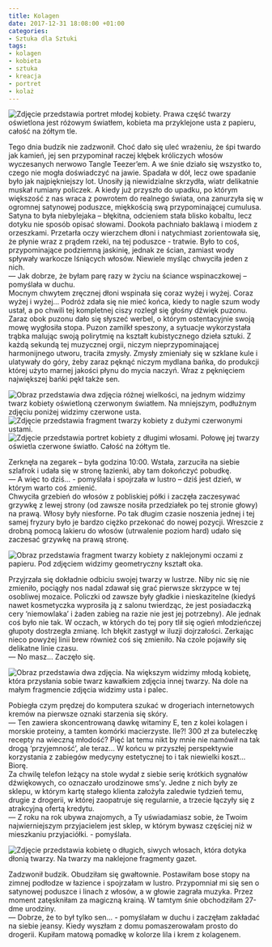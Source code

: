 ```yaml
---
title: Kolagen
date: 2017-12-31 18:08:00 +01:00
categories:
- Sztuka dla Sztuki
tags:
- kolagen
- kobieta
- sztuka
- kreacja
- portret
- kolaż
---
```


![Zdjęcie przedstawia portret młodej kobiety. Prawa część twarzy oświetlona jest różowym światłem, kobieta ma przyklejone usta z papieru, całość na żółtym tle.](https://assets1.ello.co/uploads/asset/attachment/6824416/ello-optimized-7218aa5a.jpg)

Tego dnia budzik nie zadzwonił. Choć dało się uleć wrażeniu, że śpi twardo jak kamień, jej sen przypominał raczej kłębek króliczych włosów wyczesanych nerwowo Tangle Teezer’em. A we śnie działo się wszystko to, czego nie mogła doświadczyć na jawie. Spadała w dół, lecz owe spadanie było jak najpiękniejszy lot. Unosiły ją niewidzialne skrzydła, wiatr delikatnie muskał rumiany policzek. A kiedy już przyszło do upadku, po którym większość z nas wraca z powrotem do realnego świata, ona zanurzyła się w ogromnej satynowej poduszce, miękkością swą przypominającej cumulusa. Satyna to była niebylejaka – błękitna, odcieniem stała blisko kobaltu, lecz dotyku nie sposób opisać słowami. Dookoła pachniało baklawą i miodem z orzeszkami.
Przetarła oczy wierzchem dłoni i natychmiast zorientowała się, że płynie wraz z prądem rzeki, na tej poduszce - tratwie. Było to coś, przypominające podziemną jaskinię, jednak ze ścian, zamiast wody spływały warkocze lśniących włosów. Niewiele myśląc chwyciła jeden z nich.<br/>
&mdash; Jak dobrze, że byłam parę razy w życiu na ściance wspinaczkowej – pomyślała w duchu.<br/>
Mocnym chwytem zręcznej dłoni wspinała się coraz wyżej i wyżej. Coraz wyżej i wyżej… Podróż zdała się nie mieć końca, kiedy to nagle szum wody ustał, a po chwili tej kompletnej ciszy rozległ się głośny dźwięk puzonu. Zaraz obok puzonu dało się słyszeć werbel, o którym ostentacyjnie swoją mowę wygłosiła stopa. Puzon zamilkł speszony, a sytuacje wykorzystała trąbka malując swoją polirytmię na kształt kubistycznego dzieła sztuki. Z każdą sekundą tej muzycznej orgii, niczym nieprzypominającej harmonijnego utworu, traciła zmysły. Zmysły zmieniały się w szklane kule i ulatywały do góry, żeby zaraz pęknąć niczym mydlana bańka, do produkcji której użyto marnej jakości płynu do mycia naczyń. Wraz z pęknięciem największej bańki pękł także sen.

![Obraz przedstawia dwa zdjęcia różnej wielkości, na jednym widzimy twarz kobiety oświetloną czerwonym światłem. Na mniejszym, podłużnym zdjęciu poniżej widzimy czerwone usta.](https://assets1.ello.co/uploads/asset/attachment/6824418/ello-optimized-4a08c53a.jpg)
![Zdjęcie przedstawia fragment twarzy kobiety z dużymi czerwonymi ustami.](https://assets2.ello.co/uploads/asset/attachment/6824419/ello-optimized-c9772241.jpg)
![Zdjęcie przedstawia portret kobiety z długimi włosami. Połowę jej twarzy oświetla czerwone światło. Całość na żółtym tle.](https://assets0.ello.co/uploads/asset/attachment/6824421/ello-optimized-d65abc91.jpg)

Zerknęła na zegarek – była godzina 10:00. Wstała, zarzuciła na siebie szlafrok i udała się w stronę łazienki, aby tam dokończyć pobudkę.<br/>
&mdash; A więc to dziś… - pomyślała i spojrzała w lustro – dziś jest dzień, w którym warto coś zmienić.<br/>
Chwyciła grzebień do włosów z pobliskiej półki i zaczęła zaczesywać grzywkę z lewej strony (od zawsze nosiła przedziałek po tej stronie głowy) na prawą. Włosy były niesforne. Po tak długim czasie noszenia jednej i tej samej fryzury było je bardzo ciężko przekonać do nowej pozycji. Wreszcie z drobną pomocą lakieru do włosów (utrwalenie poziom hard) udało się zaczesać grzywkę na prawą stronę.

![Obraz przedstawia fragment twarzy kobiety z naklejonymi oczami z papieru. Pod zdjęciem widzimy geometryczny kształt oka.](https://assets1.ello.co/uploads/asset/attachment/6824422/ello-optimized-e467d529.jpg)

Przyjrzała się dokładnie odbiciu swojej twarzy w lustrze. Niby nic się nie zmieniło, pociągły nos nadal zdawał się grać pierwsze skrzypce w tej osobliwej mozaice. Policzki od zawsze były gładkie i nieskazitelne (kiedyś nawet kosmetyczka wyprosiła ją z salonu twierdząc, że jest posiadaczką cery ‘niemowlaka’ i żaden zabieg na razie nie jest jej potrzebny). Ale jednak coś było nie tak. W oczach, w których do tej pory tlił się ogień młodzieńczej głupoty dostrzegła zmianę. Ich błękit zastygł w iluzji dojrzałości. Zerkając nieco powyżej linii brew również coś się zmieniło. Na czole pojawiły się delikatne linie czasu.<br/>
&mdash; No masz… Zaczęło się.<br/>

![Obraz przedstawia dwa zdjęcia. Na większym widzimy młodą kobietę, która przysłania sobie twarz kawałkiem zdjęcia innej twarzy. Na dole na małym fragmencie zdjęcia widzimy usta
i palec.](https://assets0.ello.co/uploads/asset/attachment/6824425/ello-optimized-7f549682.jpg)

Pobiegła czym prędzej do komputera szukać w drogeriach internetowych kremów na pierwsze oznaki starzenia się skóry.<br/>
&mdash; Ten zawiera skoncentrowaną dawkę witaminy E, ten z kolei kolagen i morskie proteiny, a tamten komórki macierzyste. Ile?! 300 zł za buteleczkę recepty na wieczną młodość? Pięć lat temu nikt by mnie nie namówił na tak drogą ‘przyjemność’, ale teraz... W końcu w przyszłej perspektywie korzystania z zabiegów medycyny estetycznej to i tak niewielki koszt… Biorę.<br/>
Za chwilę telefon leżący na stole wydał z siebie serię krótkich sygnałów dźwiękowych, co oznaczało urodzinowe sms’y. Jedne z nich były ze sklepu, w którym kartę stałego klienta założyła zaledwie tydzień temu, drugie z drogerii, w której zaopatruje się regularnie, a trzecie łączyły się z atrakcyjną ofertą kredytu.<br/>
&mdash; Z roku na rok ubywa znajomych, a Ty uświadamiasz sobie, że Twoim najwierniejszym przyjacielem jest sklep, w którym bywasz częściej niż w mieszkaniu przyjaciółki. - pomyślała.<br/>

![Zdjęcie przedstawia kobietę o długich, siwych włosach, która dotyka dłonią twarzy. Na twarzy ma naklejone fragmenty gazet.](https://assets0.ello.co/uploads/asset/attachment/6824426/ello-optimized-e01328c7.jpg)

Zadzwonił budzik. Obudziłam się gwałtownie. Postawiłam bose stopy na zimnej podłodze w łazience i spojrzałam w lustro. Przypomniał mi się sen o satynowej poduszce i linach z włosów, a w głowie zagrała muzyka. Przez moment zatęskniłam za magiczną krainą. W tamtym śnie obchodziłam 27-dme urodziny.<br/>
&mdash; Dobrze, że to był tylko sen… - pomyślałam w duchu i zaczęłam zakładać na siebie jeansy. Kiedy wyszłam z domu pomaszerowałam prosto do drogerii. Kupiłam matową pomadkę w kolorze lila i krem z kolagenem.<br/>